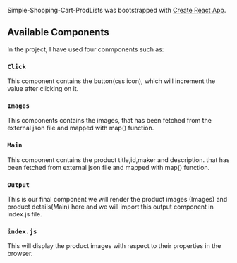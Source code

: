 Simple-Shopping-Cart-ProdLists was bootstrapped with [Create React App](https://github.com/facebook/create-react-app).

## Available Components

In the project, I have used four conmponents such as:

### `Click`

This component contains the button(css icon), which will increment the value after clicking on it.

### `Images`
This components contains the images, that has been fetched from the external json file and mapped with map()  function.

### `Main`

This component contains the product title,id,maker and description. that has been fetched from external json file and mapped with map() function.

### `Output`

This is our final component we will render the product images (Images) and product details(Main) here and we will import this output component in index.js file.

### `index.js`

This will display the product images with respect to their properties in the browser.
